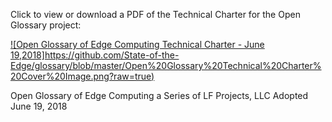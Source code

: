 
Click to view or download a PDF of the Technical Charter for the Open Glossary project:

[![Open Glossary of Edge Computing Technical Charter - June 19,2018]https://github.com/State-of-the-Edge/glossary/blob/master/Open%20Glossary%20Technical%20Charter%20Cover%20Image.png?raw=true)](https://github.com/State-of-the-Edge/glossary/blob/master/Technical%20Charter%20for%20Edge%20Glossary%20-%206-19-2018%20FINAL.pdf)

Open Glossary of Edge Computing a Series of LF Projects, LLC Adopted June 19, 2018
